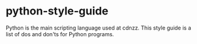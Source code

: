 python-style-guide
==================

Python is the main scripting language used at cdnzz. This style guide is a list of dos and don'ts for Python programs.